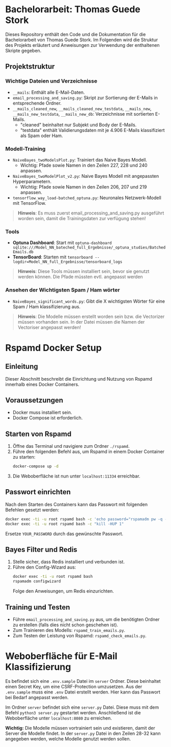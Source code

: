 
# Bachelorarbeit: Thomas Guede Stork

Dieses Repository enthält den Code und die Dokumentation für die Bachelorarbeit von Thomas Guede Stork. Im Folgenden wird die Struktur des Projekts erläutert und Anweisungen zur Verwendung der enthaltenen Skripte gegeben.

## Projektstruktur

### Wichtige Dateien und Verzeichnisse

- `__mails`: Enthält alle E-Mail-Daten.
- `email_processing_and_saving.py`: Skript zur Sortierung der E-Mails in entsprechende Ordner.
- `__mails_cleaned_new`, `__mails_cleaned_new_testdata`, `__mails_new`, `__mails_new_testdata`, `__mails_new_db`: Verzeichnisse mit sortierten E-Mails.
  - "cleaned" beinhaltet nur Subjekt und Body der E-Mails.
  - "testdata" enthält Validierungsdaten mit je 4.906 E-Mails klassifiziert als Spam oder Ham.

### Modell-Training

- `NaiveBayes_twoModelsPlot.py`: Trainiert das Naive Bayes Modell.
  - Wichtig: Pfade sowie Namen in den Zeilen 227, 228 und 240 anpassen.
- `NaiveBayes_twoModelPlot_v2.py`: Naive Bayes Modell mit angepassten Hyperparametern.
  - Wichtig: Pfade sowie Namen in den Zeilen 206, 207 und 219 anpassen.
- `tensorflow_way_load-batched_optuna.py`: Neuronales Netzwerk-Modell mit TensorFlow.

> **Hinweis**: Es muss zuerst email_processing_and_saving.py ausgeführt worden sein, damit die Trainingsdaten zur verfügung stehen!



### Tools

- **Optuna Dashboard**: Start mit `optuna-dashboard sqlite:///Model_NN_bateched_full_Ergebnisse/_optuna_studies/BatchedEmails.db`
- **TensorBoard**: Starten mit `tensorboard --logdir=Model_NN_full_Ergebnisse/tensorboard_logs`

> **Hinweis**: Diese Tools müssen installiert sein, bevor sie genutzt werden können. Die Pfade müssten evtl. angepasst werden


### Ansehen der Wichtigsten Spam / Ham wörter

- `NaiveBayes_significant_words.py`: Gibt die X wichtigsten Wörter für eine Spam / Ham klassifizierung aus.

> **Hinweis**: Die Modelle müssen erstellt worden sein bzw. die Vectorizer müssen vorhanden sein. In der Datei müssen die Namen der Vectoriser angepasst werden!

# Rspamd Docker Setup

## Einleitung

Dieser Abschnitt beschreibt die Einrichtung und Nutzung von Rspamd innerhalb eines Docker Containers.

## Voraussetzungen

- Docker muss installiert sein.
- Docker Compose ist erforderlich.

## Starten von Rspamd

1. Öffne das Terminal und navigiere zum Ordner `./rspamd`.
2. Führe den folgenden Befehl aus, um Rspamd in einem Docker Container zu starten:
   ```sh
   docker-compose up -d
   ```
3. Die Weboberfläche ist nun unter `localhost:11334` erreichbar.

## Passwort einrichten

Nach dem Starten des Containers kann das Passwort mit folgenden Befehlen gesetzt werden:
```sh
docker exec -ti -u root rspamd bash -c 'echo password="rspamadm pw -q -p YOUR_PASSWORD" > /etc/rspamd/local.d/worker-controller.inc'
docker exec -ti -u root rspamd bash -c "kill -HUP 1"
```
Ersetze `YOUR_PASSWORD` durch das gewünschte Passwort.

## Bayes Filter und Redis

1. Stelle sicher, dass Redis installiert und verbunden ist.
2. Führe den Config-Wizard aus:
   ```sh
   docker exec -ti -u root rspamd bash
   rspamadm configwizard
   ```
   Folge den Anweisungen, um Redis einzurichten.

## Training und Testen

- Führe `email_processing_and_saving.py` aus, um die benötigten Ordner zu erstellen (falls dies nicht schon geschehen ist).
- Zum Trainieren des Modells: `rspamd_train_emails.py`.
- Zum Testen der Leistung von Rspamd: `rspamd_check_emails.py`.



# Weboberfläche für E-Mail Klassifizierung

Es befindet sich eine `.env.sample` Datei im `server` Ordner. Diese beinhaltet einen Secret Key, um eine CSRF-Protection umzusetzen. Aus der `.env.sample` muss eine `.env` Datei erstellt werden. Hier kann das Passwort bei Bedarf angepasst werden.


Im Ordner `server` befindet sich eine `server.py` Datei. Diese muss mit dem Befehl `python3 server.py` gestartet werden. Anschließend ist die Weboberfläche unter `localhost:8080` zu erreichen.

**Wichtig:** Die Modelle müssen vortrainiert sein und existieren, damit der Server die Modelle findet. In der `server.py` Datei in den Zeilen 28-32 kann angegeben werden, welche Modelle genutzt werden sollen.
